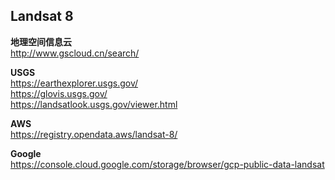 ## Landsat 8
**地理空间信息云**   
http://www.gscloud.cn/search/   

**USGS**   
https://earthexplorer.usgs.gov/   
https://glovis.usgs.gov/   
https://landsatlook.usgs.gov/viewer.html   

**AWS**   
https://registry.opendata.aws/landsat-8/   

**Google**   
https://console.cloud.google.com/storage/browser/gcp-public-data-landsat

